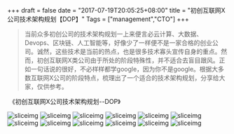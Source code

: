 +++
draft = false
date = "2017-07-19T20:05:25+08:00"
title = "初创互联网X公司技术架构规划【DOP】"
Tags = ["management","CTO"]
+++

> 当前众多初创公司的技术架构规划一上来便言必云计算、大数据、Devops、区块链、人工智能等，好像少了一样便不是一家合格的创业公司。诚然，这些技术是当前的热点，也是很多技术寡头宣传自身的重点。然而，初创互联网X类公司由于所处的阶段特殊性，并不适合去盲目跟风。正如一句话说的很好，不必样样都学google，因为你不是google。根据大多数互联网X公司的阶段特点，梳理出了一个适合的技术架构规划，分享给大家，仅供参考。



​						 《初创互联网X公司技术架构规划--DOP》

![sliceimg](http://osrjkumus.bkt.clouddn.com/dop/%E5%B9%BB%E7%81%AF%E7%89%8701.jpg)
![sliceimg](http://osrjkumus.bkt.clouddn.com/dop/%E5%B9%BB%E7%81%AF%E7%89%8702.jpg)
![sliceimg](http://osrjkumus.bkt.clouddn.com/dop/%E5%B9%BB%E7%81%AF%E7%89%8703.jpg)
![sliceimg](http://osrjkumus.bkt.clouddn.com/dop/%E5%B9%BB%E7%81%AF%E7%89%8704.jpg)
![sliceimg](http://osrjkumus.bkt.clouddn.com/dop/%E5%B9%BB%E7%81%AF%E7%89%8705.jpg)
![sliceimg](http://osrjkumus.bkt.clouddn.com/dop/%E5%B9%BB%E7%81%AF%E7%89%8706.jpg)
![sliceimg](http://osrjkumus.bkt.clouddn.com/dop/%E5%B9%BB%E7%81%AF%E7%89%8707.jpg)
![sliceimg](http://osrjkumus.bkt.clouddn.com/dop/%E5%B9%BB%E7%81%AF%E7%89%8708.jpg)
![sliceimg](http://osrjkumus.bkt.clouddn.com/dop/%E5%B9%BB%E7%81%AF%E7%89%8709.jpg)
![sliceimg](http://osrjkumus.bkt.clouddn.com/dop/%E5%B9%BB%E7%81%AF%E7%89%8710.jpg)
![sliceimg](http://osrjkumus.bkt.clouddn.com/dop/%E5%B9%BB%E7%81%AF%E7%89%8711.jpg)
![sliceimg](http://osrjkumus.bkt.clouddn.com/dop/%E5%B9%BB%E7%81%AF%E7%89%8712.jpg)